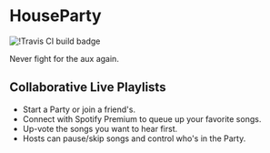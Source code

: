 # HouseParty

![!Travis CI build badge](https://travis-ci.org/eitan12345om/Houseparty.svg)

Never fight for the aux again.

## Collaborative Live Playlists
- Start a Party or join a friend's.  
- Connect with Spotify Premium to queue up your favorite songs.
- Up-vote the songs you want to hear first.  
- Hosts can pause/skip songs and control who's in the Party.
